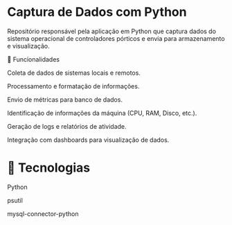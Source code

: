 # Captura de Dados com Python

Repositório responsável pela aplicação em Python que captura dados do sistema operacional de controladores pórticos e envia para armazenamento e visualização.

📌 Funcionalidades

Coleta de dados de sistemas locais e remotos.

Processamento e formatação de informações.

Envio de métricas para banco de dados.

Identificação de informações da máquina (CPU, RAM, Disco, etc.).

Geração de logs e relatórios de atividade.

Integração com dashboards para visualização de dados.


<h1> 🚀 Tecnologias </h1>

Python

psutil

mysql-connector-python

<br>
